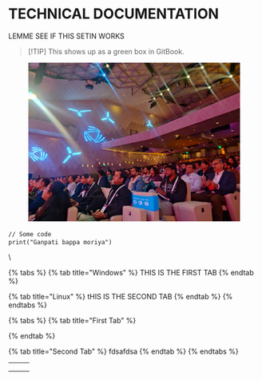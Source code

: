 # TECHNICAL DOCUMENTATION

LEMME SEE IF THIS SETIN WORKS

> \[!TIP] This shows up as a green box in GitBook.

<figure><img src=".gitbook/assets/WhatsApp Image 2024-12-16 at 12.50.28 PM (2).jpeg" alt=""><figcaption></figcaption></figure>

```
// Some code
print("Ganpati bappa moriya")
```

\\

{% tabs %}
{% tab title="Windows" %}
THIS IS THE FIRST TAB
{% endtab %}

{% tab title="Linux" %}
tHIS IS THE SECOND TAB
{% endtab %}
{% endtabs %}

{% tabs %}
{% tab title="First Tab" %}

{% endtab %}

{% tab title="Second Tab" %}
fdsafdsa
{% endtab %}
{% endtabs %}

|   |   |   |
| - | - | - |
|   |   |   |
|   |   |   |
|   |   |   |
